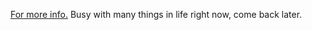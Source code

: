 [For more info.](https://1consequential.github.io/index.html)
Busy with many things in life right now, come back later. 

<!--Nothing much happens here, move onward with your life.-->

<!--Kinda inactive user, I don't do much.
YT: https://www.youtube.com/channel/UCD40LTLLH0dYMa9i11DoJxA 
(Inactive for the time being may re-brand in the near future.)
Discord: Idkbuster40#2938
(dms closed for the time being.) -->

<!---
Idkbuster40/Idkbuster40 is a ✨ special ✨ repository because its `README.md` (this file) appears on your GitHub profile.
You can click the Preview link to take a look at your changes.
--->
